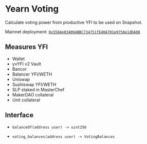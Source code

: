 # Yearn Voting

Calculate voting power from productive YFI to be used on Snapshot.

Mainnet deployment: [`0x5584e034094BBC734751fE48A701e9758e1dDA88`](https://etherscan.io/address/0x5584e034094BBC734751fE48A701e9758e1dDA88)

## Measures YFI

- Wallet
- yvYFI v2 Vault
- Bancor
- Balancer YFI/WETH
- Uniswap
- Sushiswap YFI/WETH
- SLP staked in MasterChef
- MakerDAO collateral
- Unit collateral

## Interface

- `balanceOf(address user) -> uint256`

- `voting_balances(address user) -> VotingBalances`
